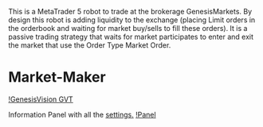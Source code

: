 This is a MetaTrader 5 robot to trade at the brokerage GenesisMarkets. By design this robot is adding liquidity to the exchange (placing Limit orders in the orderbook and waiting for market buy/sells to fill these orders). It is a passive trading strategy that waits for market participates to enter and exit the market that use the Order Type Market Order.

# Market-Maker
[!GenesisVision GVT ](https://i.imgur.com/ke5V5Fj.png)

Information Panel with all the [settings.](https://github.com/virtubots/VirtuBot/wiki)
[!Panel](https://i.imgur.com/c77idrf.png)
